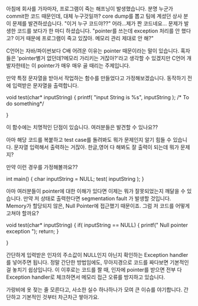 
아침에 회사를 가자마자, 프로그램이 죽는 해프닝이 발생했습니다. 분명 누군가 commit한 코드 때문인데, 대체 누구것일까?
core dump를 뽑고 팀에 계셨던 상사 분이 문제를 발견하셨습니다.
"이거 누구 코드야??"
어라...제가 짠 코드네요...
문제가 발생한 코드를 보다가 한 마디 하셨습니다.
"pointer를 쓰는데 exception 처리를 안 했다고?
이거 때문에 프로그램이 죽고 있잖아. 메모리 관리 제대로 안 해?"



C언어는 자바/파이썬보다 C배 어려운 이유는 pointer 때문이라는 말이 있습니다.
혹자들은 'pointer별거 없던데?메모리 가리키는 거잖아?'라고 생각할 수 있겠지만
C언어 개발자한테는 이 pointer가 매우 매우 골 때리는 주제입니다.


만약 특정 문자열을 받아서 작업하는 함수를 만들었다고 가정해보겠습니다.
동작하기 전에 입력받은 문자열을 출력합니다.

void test(char* inputString)
{
   printf( "input String is %s", inputString );
   /* To do something*/

}

이 함수에는 치명적인 단점이 있습니다.
여러분들은 발견할 수 있나요??

아마 해당 코드를 복붙하고 test case를 돌려봐도 뭐가 문제인지 알기 힘들 수 있습니다.
문자열 입력해서 출력하는 거잖아.
한글,영어 다 해봐도 잘 출력이 되는데 뭐가 문제지?

만약 이런 경우를 가정해볼까요??

int main()
{
  char inputString = NULL;
  test( inputString );
}

아마 여러분들이 pointer에 대한 이해가 있다면 이제는 뭐가 잘못되었는지 깨달을 수 있습니다.
만약 저 상태로 출력한다면 segmentation fault 가 발생할 것입니다.
Memory가 할당되지 않은, Null Pointer에 접근했기 때문이죠.
그럼 저 코드를 어떻게 고쳐야 할까요?

void test(char* inputString)
{
  if( inputString == NULL)
  {
      printf(" Null pointer exception ");
	  return;
  }

}

간단하게 입력받은 인자의 주소값이 NULL인지 아닌지 확인하는 Exception handler를 넣어주면 됩니다.
정말 간단한 방법임에도, 무아지경으로 코드를 짜다보면 기본적인 걸 놓치기 쉽상입니다.
이 이후로는 코드를 짤 때, 인자에 pointer를 받으면 전부 다  Exception handler로 체크하면서
메모리 접근 오류를 방지하고 있습니다.


가랑비에 옷 젖는 줄 모른다고, 사소한 실수 하나하나가 모여 큰 이슈를 야기합니다.
간단하고 기본적인 것부터 차근차근 쌓아가요.